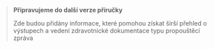 <div xmlns="http://www.w3.org/1999/xhtml" xmlns:xsi="http://www.w3.org/2001/XMLSchema-instance"> 
<blockquote class="stu-note"> 
<b>Připravujeme do další verze příručky</b> 
<p>Zde budou přidány informace, které pomohou získat širší přehled o výstupech a vedení zdravotnické dokumentace typu propouštěcí zpráva</p> 
</blockquote>
</div>


